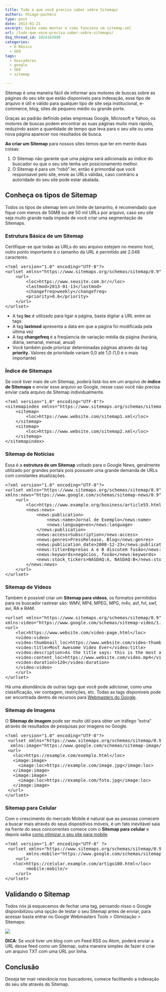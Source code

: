 ```yaml
---
title: Tudo o que você precisa saber sobre Sitemaps
authors: thiago-pacheco
type: post
date: 2013-01-21
excerpt: Saiba como montar e como funciona um sitemap.xml
url: /tudo-que-voce-precisa-saber-sobre-sitemaps/
dsq_thread_id: 1024163999
categories:
  - O Básico
  - SEO
tags:
  - buscadores
  - google
  - SEO
  - sitemap

---
```

Sitemap é uma maneira fácil de informar aos motores de buscas sobre as páginas do seu site que estão disponíveis para indexação, esse tipo de arquivo é útil e válido para qualquer tipo de site seja institucional, e-commerce, blog, sites de pequeno médio ou grande porte.

Graças ao padrão definido pelas empresas Google, Microsoft e Yahoo, os motores de buscas podem encontrar as suas páginas muito mais rápido, reduzindo assim a quantidade de tempo que leva para o seu site ou uma nova página aparecer nos resultados de busca.

**Ao criar um Sitemap** para nossos sites temos que ter em mente duas coisas:

  1. O Sitemap não garante que uma página será adicionada ao índice do buscador ou que o seu site tenha um posicionamento melhor.
  2. O Sitemap é para um &#8220;robô&#8221; ler, então é primordial que você responsável pelo site, envie as URLs válidas, caso contrário a autoridade do seu site pode estar abalada.

## Conheça os tipos de Sitemap

Todos os tipos de sitemap tem um limite de tamanho, é recomendado que fique com menos de 50MB ou até 50 mil URLs por arquivo, caso seu site seja muito grande nada impede de você criar uma segmentação de Sitemaps.

### Estrutura Básica de um Sitemap

Certifique-se que todas as URLs do seu arquivo estejam no mesmo host, outro ponto importante é o tamanho da URL é permitido até 2.048 caracteres.

<pre class="lang-pre">&lt;?xml version="1.0" encoding="UTF-8"?&gt;
&lt;urlset xmlns="https://www.sitemaps.org/schemas/sitemap/0.9"&gt;
    &lt;url&gt;
        &lt;loc&gt;https://www.seusite.com.br/&lt;/loc&gt;
        &lt;lastmod&gt;2013-01-13&lt;/lastmod&gt;
        &lt;changefreq&gt;weekly&lt;/changefreq&gt;
        &lt;priority&gt;0.6&lt;/priority&gt;
    &lt;/url&gt;
&lt;/urlset&gt;</pre>

  * A tag **loc** é utilizado para ligar a página, basta digitar a URL entre as tags
  * A tag **lastmod** apresenta a data em que a página foi modificada pela última vez
  * A tag **changefreq** é a freqüencia de variação média da página (horária, diária, semanal, mensal, anual)
  * Você também pode priorizar determinadas páginas através da tag **priority**. Valores de prioridade variam 0,0 até 1,0 (1,0 é o mais importante)

### Índice de Sitemaps

Se você tiver mais de um Sitemap, poderá listá-los em um arquivo de **índice de Sitemaps** e enviar esse arquivo ao Google, nesse caso você não precisa enviar cada arquivo de Sitemap individualmente.

<pre class="lang-xml">&lt;?xml version="1.0" encoding="UTF-8"?&gt;
&lt;sitemapindex xmlns="https://www.sitemaps.org/schemas/sitemap/0.9"&gt;
    &lt;sitemap&gt;
        &lt;loc&gt;https://www.website.com/sitemap1.xml&lt;/loc&gt;
    &lt;/sitemap&gt;
    &lt;sitemap&gt;
        &lt;loc&gt;https://www.website.com/sitemap2.xml&lt;/loc&gt;
    &lt;/sitemap&gt;
&lt;/sitemapindex&gt;</pre>

### Sitemap de Notícias

Essa é a **estrutura de um Sitemap** voltado para o Google News, geralmente utilizado por grandes portais pois possuem uma grande demanda de URLs com constantes atualizações.

<pre class="lang-xml">&lt;?xml version="1.0" encoding="UTF-8"?&gt;
&lt;urlset xmlns="https://www.sitemaps.org/schemas/sitemap/0.9"
xmlns:news="https://www.google.com/schemas/sitemap-news/0.9"&gt;
    &lt;url&gt;
        &lt;loc&gt;https://www.example.org/business/article55.html&lt;/loc&gt;
        &lt;news:news&gt;
            &lt;news:publication&gt;
                &lt;news:name&gt;Jornal de Exemplo&lt;/news:name&gt;
                &lt;news:language&gt;en&lt;/news:language&gt;
            &lt;/news:publication&gt;
            &lt;news:access&gt;Subscription&lt;/news:access&gt;
            &lt;news:genres&gt;PressRelease, Blog&lt;/news:genres&gt;
            &lt;news:publication_date&gt;2008-12-23&lt;/news:publication_date&gt;
            &lt;news:title&gt;Empresas A e B discutem fusão&lt;/news:title&gt;
            &lt;news:keywords&gt;negócios, fusão&lt;/news:keywords&gt;
            &lt;news:stock_tickers&gt;NASDAQ:A, NASDAQ:B&lt;/news:stock_tickers&gt;
        &lt;/news:news&gt;
    &lt;/url&gt;
&lt;/urlset&gt;</pre>

### Sitemap de Vídeos

Também é possível criar um **Sitemap para vídeos**, os formatos permitidos para os buscador rastrear são: WMV, MP4, MPEG, MPG, m4v, asf, fvl, swf, avi, RA e RAM.

<pre class="lang-xml">&lt;urlset xmlns="https://www.sitemaps.org/schemas/sitemap/0.9"
xmlns:video="https://www.google.com/schemas/sitemap-video/1.1"&gt;
&lt;url&gt;
    &lt;loc&gt;https://www.website.com/video-page.html&lt;/loc&gt;
    &lt;video:video&gt;
    &lt;video:thumbnail_loc&gt;https://www.website.com/video-thumbnail.jpg&lt;/video:thumbnail_loc&gt;
    &lt;video:title&gt;Most Awesome Video Ever&lt;/video:title&gt;
    &lt;video:description&gt;As the title says: this is the most awesome video ever.&lt;/video:description&gt;
    &lt;video:content_loc&gt;https://www.website.com/video.mp4&lt;/video:content_loc&gt;
    &lt;video:duration&gt;120&lt;/video:duration&gt;
    &lt;/video:video&gt;
    &lt;/url&gt;
&lt;/urlset&gt;</pre>

Há uma abundância de outras tags que você pode adicionar, como uma classificação, ver contagem, restrições, etc. Todas as tags disponíveis pode ser encontrada dentro de recursos para <a href="https://www.google.com.br/webmasters/tools" target="_blank">Webmasters do Google</a>.

### Sitemap de Imagens

O **Sitemap de imagem** pode ser muito útil para obter um tráfego &#8220;extra&#8221; através de resultados de pesquisas por imagens no Google.

<pre class="lang-xml">&lt;?xml version="1.0" encoding="UTF-8"?&gt;
 &lt;urlset xmlns="https://www.sitemaps.org/schemas/sitemap/0.9"
  xmlns:image="https://www.google.com/schemas/sitemap-image/1.1"&gt;
 &lt;url&gt;
   &lt;loc&gt;https://example.com/exemplo.html&lt;/loc&gt;
   &lt;image:image&gt;
     &lt;image:loc&gt;https://example.com/image.jpg&lt;/image:loc&gt; 
   &lt;/image:image&gt;
   &lt;image:image&gt;
     &lt;image:loc&gt;https://example.com/foto.jpg&lt;/image:loc&gt;
   &lt;/image:image&gt;
 &lt;/url&gt; 
&lt;/urlset&gt;</pre>

### Sitemap para Celular

Com o crescimento do mercado Mobile é natural que as pessoas comecem a buscar mais através do seus dispositivos móveis, é um fato inevitável saia na frente do seus concorrentes comece com o **Sitemap para celular** e depois saiba <a href="https://www.seomonkey.com.br/mobile/dicas-para-otimizacao-mobile" target="_blank">como otimizar o seu site para mobile</a>.

<pre class="lang-xml">&lt;?xml version="1.0" encoding="UTF-8" ?&gt;
 &lt;urlset xmlns="https://www.sitemaps.org/schemas/sitemap/0.9"
        xmlns:mobile="https://www.google.com/schemas/sitemap-mobile/1.0"&gt;
    &lt;url&gt;
   &lt;loc&gt;https://celular.example.com/artigo100.html&lt;/loc&gt;
        &lt;mobile:mobile/&gt;
    &lt;/url&gt;
&lt;/urlset&gt;</pre>

## Validando o Sitemap

Todos nós já esquecemos de fechar uma tag, pensando nisso o Google disponibilizou uma opção de testar o seu Sitemap antes de enviar, para acessar basta entrar no Google Webmasters Tools > Otimização > Sitemaps:
  
![][1]

**DICA**: Se você tiver um blog com um Feed RSS ou Atom, poderá enviar a URL desse feed como um Sitemap, outra maneira simples de fazer é criar um arquivo TXT com uma URL por linha.

## Conclusão

Deseja ter mair relevância nos buscadores, comece facilitando a indexação do seu site através do Sitemap.

 [1]: https://www.seomonkey.com.br/img/ferramentas-para-webmasters-otimizacao-sitemaps.jpg